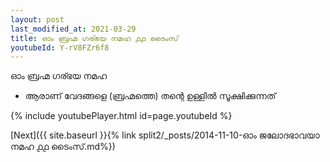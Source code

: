 ```yaml
---
layout: post
last_modified_at: 2021-03-29
title: ഓം ബ്രഹ്മ ഗര്ഭയ നമഹ ൧൧ ടൈംസ്
youtubeId: Y-rV8FZr6f8
---
```

 
 
 ഓം ബ്രഹ്മ ഗര്ഭയ നമഹ 
 
 -  ആരാണ് വേദങ്ങളെ (ബ്രഹ്മത്തെ) തന്റെ ഉള്ളിൽ സൂക്ഷിക്കുന്നത് 
 
  
 
  
 
 
 
 
 
 


{% include youtubePlayer.html id=page.youtubeId %}
 
[Next]({{ site.baseurl }}{% link  split2/_posts/2014-11-10-ഓം ജലോദഭാവയാ നമഹ ൧൧ ടൈംസ്.md%})
 

